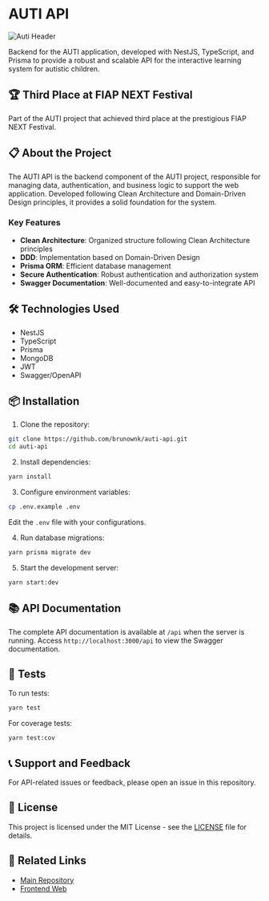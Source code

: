 # AUTI API

![Auti Header](https://i.ibb.co/ykBzyDs/header.jpg)

Backend for the AUTI application, developed with NestJS, TypeScript, and Prisma to provide a robust and scalable API for the interactive learning system for autistic children.

## 🏆 Third Place at FIAP NEXT Festival

Part of the AUTI project that achieved third place at the prestigious FIAP NEXT Festival.

## 📋 About the Project

The AUTI API is the backend component of the AUTI project, responsible for managing data, authentication, and business logic to support the web application. Developed following Clean Architecture and Domain-Driven Design principles, it provides a solid foundation for the system.

### Key Features

- **Clean Architecture**: Organized structure following Clean Architecture principles
- **DDD**: Implementation based on Domain-Driven Design
- **Prisma ORM**: Efficient database management
- **Secure Authentication**: Robust authentication and authorization system
- **Swagger Documentation**: Well-documented and easy-to-integrate API

## 🛠️ Technologies Used

- NestJS
- TypeScript
- Prisma
- MongoDB
- JWT
- Swagger/OpenAPI

## 📦 Installation

1. Clone the repository:
```bash
git clone https://github.com/brunownk/auti-api.git
cd auti-api
```

2. Install dependencies:
```bash
yarn install
```

3. Configure environment variables:
```bash
cp .env.example .env
```
Edit the `.env` file with your configurations.

4. Run database migrations:
```bash
yarn prisma migrate dev
```

5. Start the development server:
```bash
yarn start:dev
```

## 📚 API Documentation

The complete API documentation is available at `/api` when the server is running. Access `http://localhost:3000/api` to view the Swagger documentation.

## 🧪 Tests

To run tests:
```bash
yarn test
```

For coverage tests:
```bash
yarn test:cov
```

## 📞 Support and Feedback

For API-related issues or feedback, please open an issue in this repository.

## 📄 License

This project is licensed under the MIT License - see the [LICENSE](LICENSE) file for details.

## 🔗 Related Links

- [Main Repository](https://github.com/brunownk/auti)
- [Frontend Web](https://github.com/brunownk/auti-web)
